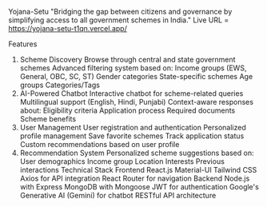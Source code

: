 Yojana-Setu
"Bridging the gap between citizens and governance by simplifying access to all government schemes in India."
Live URL = https://yojana-setu-t1qn.vercel.app/

Features
1. Scheme Discovery
Browse through central and state government schemes
Advanced filtering system based on:
Income groups (EWS, General, OBC, SC, ST)
Gender categories
State-specific schemes
Age groups
Categories/Tags
2. AI-Powered Chatbot
Interactive chatbot for scheme-related queries
Multilingual support (English, Hindi, Punjabi)
Context-aware responses about:
Eligibility criteria
Application process
Required documents
Scheme benefits
3. User Management
User registration and authentication
Personalized profile management
Save favorite schemes
Track application status
Custom recommendations based on user profile
4. Recommendation System
Personalized scheme suggestions based on:
User demographics
Income group
Location
Interests
Previous interactions
Technical Stack
Frontend
React.js
Material-UI
Tailwind CSS
Axios for API integration
React Router for navigation
Backend
Node.js with Express
MongoDB with Mongoose
JWT for authentication
Google's Generative AI (Gemini) for chatbot
RESTful API architecture
